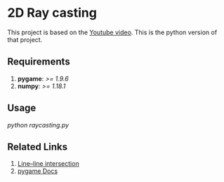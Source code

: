 # 2D Ray casting
This project is based on the [Youtube video](https://www.youtube.com/watch?v=TOEi6T2mtHo).
This is the python version of that project.

## Requirements
1. **pygame**: *>= 1.9.6*
2. **numpy**: *>= 1.18.1*

## Usage
*python raycasting.py*

## Related Links
1. [Line–line intersection](https://en.wikipedia.org/wiki/Line%E2%80%93line_intersection)
2. [pygame Docs](https://devdocs.io/pygame/)